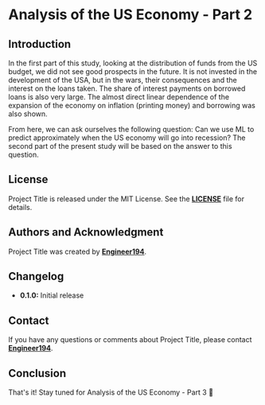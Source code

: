 # **Analysis of the US Economy - Part 2**

## **Introduction**

In the first part of this study, looking at the distribution of funds from the US budget, we did not see good prospects in the future. It is not invested in the development of the USA, but in the wars, their consequences and the interest on the loans taken. The share of interest payments on borrowed loans is also very large. The almost direct linear dependence of the expansion of the economy on inflation (printing money) and borrowing was also shown.

From here, we can ask ourselves the following question: Can we use ML to predict approximately when the US economy will go into recession? The second part of the present study will be based on the answer to this question.

## **License**

Project Title is released under the MIT License.
See the **[LICENSE](https://www.blackbox.ai/share/LICENSE)** file for details.

## **Authors and Acknowledgment**

Project Title was created by **[Engineer194](https://github.com/Engineer194/Engineer194)**.

## **Changelog**

- **0.1.0:** Initial release

## **Contact**

If you have any questions or comments about Project Title, please contact **[Engineer194](engine@abv.bg)**.

## **Conclusion**

That's it! Stay tuned for Analysis of the US Economy - Part 3 👋
